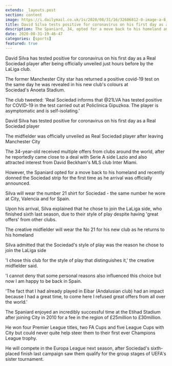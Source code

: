 ```yaml
---
extends: _layouts.post
section: content
image: https://i.dailymail.co.uk/1s/2020/08/31/16/32606812-0-image-a-8_1598887340499.jpg 
title: David Silva tests positive for coronavirus on his first day as a Real Sociedad player 
description: The Spaniard, 34, opted for a move back to his homeland and recently donned the Sociedad strip for the first time as he arrival was officially announced. He will wear the No 21 shirt. 
date: 2020-08-31-19-46-47 
categories: [sports] 
featured: true 
--- 
```

David Silva has tested positive for coronavirus on his first day as a Real Sociedad player after being officially unveiled just hours before by the LaLiga club.

The former Manchester City star has returned a positive covid-19 test on the same day he was revealed in his new club's colours at Sociedad's Anoeta Stadium.

The club tweeted: 'Real Sociedad informs that @21LVA has tested positive for COVID-19 in the test carried out at Policlinica Gipuzkoa. The player is asymptomatic and is self-isolating.'

David Silva has tested positive for coronavirus on his first day as a Real Sociedad player 

The midfielder was officially unveiled as Real Sociedad player after leaving Manchester City

The 34-year-old received multiple offers from clubs around the world, after he reportedly came close to a deal with Serie A side Lazio and also attracted interest from David Beckham's MLS club Inter Miami.

However, the Spaniard opted for a move back to his homeland and recently donned the Sociedad strip for the first time as he arrival was officially announced. 

Silva will wear the number 21 shirt for Sociedad - the same number he wore at City, Valencia and for Spain. 

Upon his arrival, Silva explained that he chose to join the LaLiga side, who finished sixth last season, due to their style of play despite having 'great offers' from other clubs. 

The creative midfielder will wear the No 21 for his new club as he returns to his homeland 

Silva admitted that the Sociedad's style of play was the reason he chose to join the LaLiga side

'I chose this club for the style of play that distinguishes it,' the creative midfielder said.

'I cannot deny that some personal reasons also influenced this choice but now I am happy to be back in Spain. 

'The fact that I had already played in Eibar (Andalusian club) had an impact because I had a great time, to come here I refused great offers from all over the world.' 

The Spaniard enjoyed an incredibly successful time at the Etihad Stadium after joining City in 2010 for a fee in the region of £25million to £30million.

He won four Premier League titles, two FA Cups and five League Cups with City but could never quite help steer them to their first ever Champions League trophy.

He will compete in the Europa League next season, after Sociedad's sixth-placed finish last campaign saw them qualify for the group stages of UEFA's sister tournament. 

